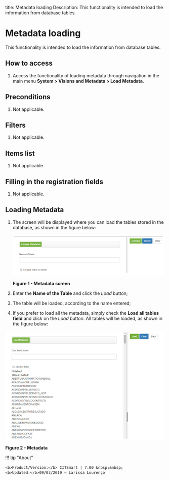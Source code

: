title: Metadata loading
Description: This functionality is intended to load the information from database tables.
# Metadata loading

This functionality is intended to load the information from database tables.

How to access
-----------------

1. Access the functionality of loading metadata through navigation in the main menu 
**System > Visions and Metadata > Load Metadata**.

Preconditions
---------------

1. Not applicable.

Filters
---------

1. Not applicable.

Items list
-------------------

1. Not applicable.

Filling in the registration fields
--------------------------------------

1. Not applicable.

Loading Metadata
----------------------

1. The screen will be displayed where you can load the tables stored in the database, as shown in the figure below:

    ![Metadados](images/metadados.img1.png)
    
    **Figure 1 - Metadata screen**
    
2. Enter the **Name of the Table** and click the *Load* button;

3. The table will be loaded, according to the name entered;

4. If you prefer to load all the metadata, simply check the **Load all tables field** and click on the *Load* button. All tables 
will be loaded, as shown in the figure below:

![Metadados](images/metadados.img2.jpg)

**Figure 2 - Metadata**

!!! tip "About"

    <b>Product/Version:</b> CITSmart | 7.00 &nbsp;&nbsp;
    <b>Updated:</b>09/03/2019 – Larissa Lourenço
